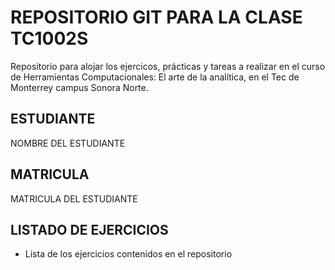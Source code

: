 # REPOSITORIO GIT PARA LA CLASE TC1002S
Repositorio para alojar los ejercicos, prácticas y tareas a realizar 
en el curso de Herramientas Computacionales: El arte de la analítica,
en el Tec de Monterrey campus Sonora Norte.
## ESTUDIANTE 
NOMBRE DEL ESTUDIANTE

## MATRICULA
MATRICULA DEL ESTUDIANTE

## LISTADO DE EJERCICIOS
* Lista de los ejercicios contenidos en el repositorio
